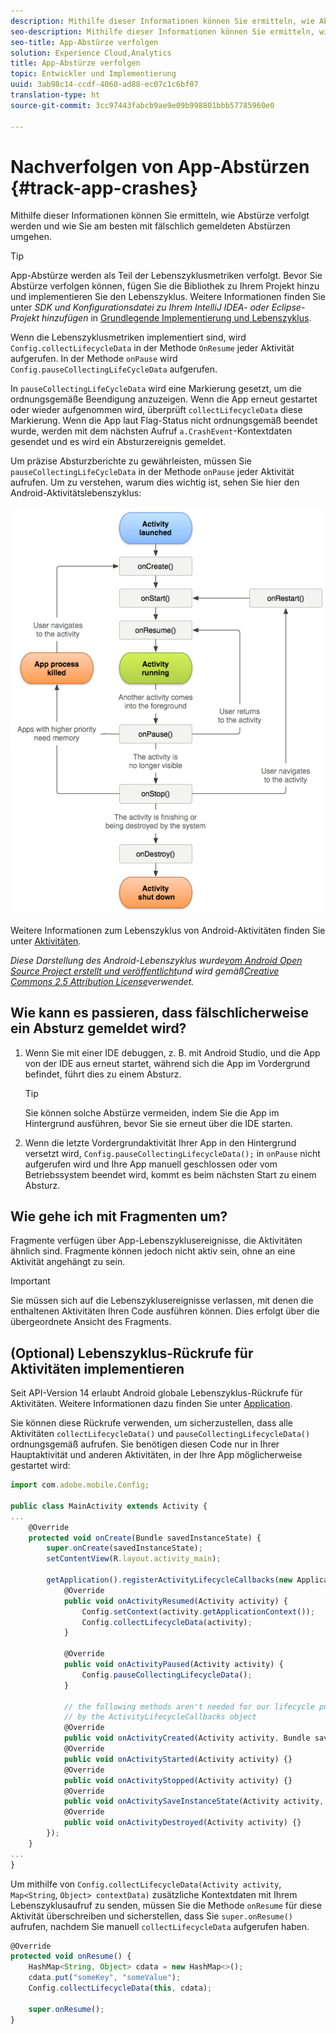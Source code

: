 ```yaml
---
description: Mithilfe dieser Informationen können Sie ermitteln, wie Abstürze verfolgt werden und wie Sie am besten mit fälschlich gemeldeten Abstürzen umgehen.
seo-description: Mithilfe dieser Informationen können Sie ermitteln, wie Abstürze verfolgt werden und wie Sie am besten mit fälschlich gemeldeten Abstürzen umgehen.
seo-title: App-Abstürze verfolgen
solution: Experience Cloud,Analytics
title: App-Abstürze verfolgen
topic: Entwickler und Implementierung
uuid: 3ab98c14-ccdf-4060-ad88-ec07c1c6bf07
translation-type: ht
source-git-commit: 3cc97443fabcb9ae9e09b998801bbb57785960e0

---
```



# Nachverfolgen von App-Abstürzen {#track-app-crashes}

Mithilfe dieser Informationen können Sie ermitteln, wie Abstürze verfolgt werden und wie Sie am besten mit fälschlich gemeldeten Abstürzen umgehen.

>[!TIP]
>
>App-Abstürze werden als Teil der Lebenszyklusmetriken verfolgt. Bevor Sie Abstürze verfolgen können, fügen Sie die Bibliothek zu Ihrem Projekt hinzu und implementieren Sie den Lebenszyklus. Weitere Informationen finden Sie unter *SDK und Konfigurationsdatei zu Ihrem IntelliJ IDEA- oder Eclipse-Projekt hinzufügen* in [Grundlegende Implementierung und Lebenszyklus](/help/android/getting-started/dev-qs.md).

Wenn die Lebenszyklusmetriken implementiert sind, wird `Config.collectLifecycleData` in der Methode `OnResume` jeder Aktivität aufgerufen. In der Methode `onPause` wird `Config.pauseCollectingLifeCycleData` aufgerufen.

In `pauseCollectingLifeCycleData` wird eine Markierung gesetzt, um die ordnungsgemäße Beendigung anzuzeigen. Wenn die App erneut gestartet oder wieder aufgenommen wird, überprüft `collectLifecycleData` diese Markierung. Wenn die App laut Flag-Status nicht ordnungsgemäß beendet wurde, werden mit dem nächsten Aufruf `a.CrashEvent`-Kontextdaten gesendet und es wird ein Absturzereignis gemeldet.

Um präzise Absturzberichte zu gewährleisten, müssen Sie `pauseCollectingLifeCycleData` in der Methode `onPause` jeder Aktivität aufrufen. Um zu verstehen, warum dies wichtig ist, sehen Sie hier den Android-Aktivitätslebenszyklus:

![](assets/android-lifecycle.png)

Weitere Informationen zum Lebenszyklus von Android-Aktivitäten finden Sie unter [Aktivitäten](https://developer.android.com/guide/components/activities.html).

*Diese Darstellung des Android-Lebenszyklus wurde[vom Android Open Source Project erstellt und veröffentlicht](https://source.android.com/)und wird gemäß[Creative Commons 2.5 Attribution License](https://creativecommons.org/licenses/by/2.5/)verwendet.*

## Wie kann es passieren, dass fälschlicherweise ein Absturz gemeldet wird?

1. Wenn Sie mit einer IDE debuggen, z. B. mit Android Studio, und die App von der IDE aus erneut startet, während sich die App im Vordergrund befindet, führt dies zu einem Absturz.

   >[!TIP]
   >
   >Sie können solche Abstürze vermeiden, indem Sie die App im Hintergrund ausführen, bevor Sie sie erneut über die IDE starten.

1. Wenn die letzte Vordergrundaktivität Ihrer App in den Hintergrund versetzt wird, `Config.pauseCollectingLifecycleData();` in `onPause` nicht aufgerufen wird und Ihre App manuell geschlossen oder vom Betriebssystem beendet wird, kommt es beim nächsten Start zu einem Absturz.

## Wie gehe ich mit Fragmenten um?

Fragmente verfügen über App-Lebenszyklusereignisse, die Aktivitäten ähnlich sind. Fragmente können jedoch nicht aktiv sein, ohne an eine Aktivität angehängt zu sein.

>[!IMPORTANT]
>
>Sie müssen sich auf die Lebenszyklusereignisse verlassen, mit denen die enthaltenen Aktivitäten Ihren Code ausführen können. Dies erfolgt über die übergeordnete Ansicht des Fragments.

## (Optional) Lebenszyklus-Rückrufe für Aktivitäten implementieren

Seit API-Version 14 erlaubt Android globale Lebenszyklus-Rückrufe für Aktivitäten. Weitere Informationen dazu finden Sie unter [Application](https://developer.android.com/reference/android/app/Application).

Sie können diese Rückrufe verwenden, um sicherzustellen, dass alle Aktivitäten `collectLifecycleData()` und `pauseCollectingLifecycleData()` ordnungsgemäß aufrufen. Sie benötigen diesen Code nur in Ihrer Hauptaktivität und anderen Aktivitäten, in der Ihre App möglicherweise gestartet wird:

```js
import com.adobe.mobile.Config; 
  
public class MainActivity extends Activity { 
... 
    @Override 
    protected void onCreate(Bundle savedInstanceState) { 
        super.onCreate(savedInstanceState); 
        setContentView(R.layout.activity_main); 
  
        getApplication().registerActivityLifecycleCallbacks(new Application.ActivityLifecycleCallbacks() { 
            @Override 
            public void onActivityResumed(Activity activity) { 
                Config.setContext(activity.getApplicationContext()); 
                Config.collectLifecycleData(activity); 
            } 
  
            @Override 
            public void onActivityPaused(Activity activity) {     
                Config.pauseCollectingLifecycleData(); 
            } 
    
            // the following methods aren't needed for our lifecycle purposes, but are required to be implemented 
            // by the ActivityLifecycleCallbacks object 
            @Override 
            public void onActivityCreated(Activity activity, Bundle savedInstanceState) {} 
            @Override 
            public void onActivityStarted(Activity activity) {} 
            @Override 
            public void onActivityStopped(Activity activity) {} 
            @Override 
            public void onActivitySaveInstanceState(Activity activity, Bundle outState) {} 
            @Override 
            public void onActivityDestroyed(Activity activity) {} 
        }); 
    } 
... 
}
```

Um mithilfe von `Config.collectLifecycleData(Activity activity`, `Map<String`, `Object> contextData)` zusätzliche Kontextdaten mit Ihrem Lebenszyklusaufruf zu senden, müssen Sie die Methode `onResume` für diese Aktivität überschreiben und sicherstellen, dass Sie `super.onResume()` aufrufen, nachdem Sie manuell `collectLifecycleData` aufgerufen haben.

```js
@Override 
protected void onResume() { 
    HashMap<String, Object> cdata = new HashMap<>(); 
    cdata.put("someKey", "someValue"); 
    Config.collectLifecycleData(this, cdata); 
  
    super.onResume(); 
}
```


